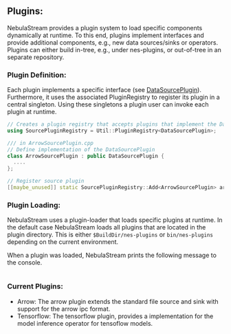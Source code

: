 ## Plugins:

NebulaStream provides a plugin system to load specific components dynamically at runtime.
To this end, plugins implement interfaces and provide additional components, e.g., new data sources/sinks or operators.
Plugins can either build in-tree, e.g., under nes-plugins, or out-of-tree in an separate repository.

### Plugin Definition:

Each plugin implements a specific interface (see [DataSourcePlugin](nes-core/include/Sources/DataSourcePlugin.hpp)).
Furthermore, it uses the associated PluginRegistry to register its plugin in a central singleton. 
Using these singletons a plugin user can invoke each plugin at runtime.

```C++
// Creates a plugin registry that accepts plugins that implement the DataSourcePlugin interface.
using SourcePluginRegistry = Util::PluginRegistry<DataSourcePlugin>;

/// in ArrowSourcePlugin.cpp
// Define implementation of the DataSourcePlugin
class ArrowSourcePlugin : public DataSourcePlugin {
  ....
};

// Register source plugin
[[maybe_unused]] static SourcePluginRegistry::Add<ArrowSourcePlugin> arrowSourcePlugin;

```

### Plugin Loading:

NebulaStream uses a plugin-loader that loads specific plugins at runtime.
In the default case NebulaStream loads all plugins that are located in the plugin directory.
This is either `$BuildDir/nes-plugins` or `bin/nes-plugins` depending on the current environment.

When a plugin was loaded, NebulaStream prints the following message to the console.

```

```

### Current Plugins:

- Arrow: The arrow plugin extends the standard file source and sink with support for the arrow ipc format.
- Tensorflow: The tensorflow plugin, provides a implementation for the model inference operator for tensoflow models.


